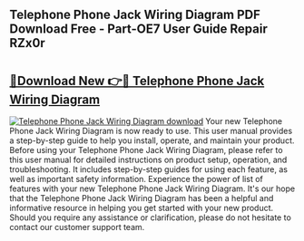 ## Telephone Phone Jack Wiring Diagram PDF Download Free - Part-OE7 User Guide Repair RZx0r

# <h2><a href="http://dfp6b8.blite.top/?on=Telephone+Phone+Jack+Wiring+Diagram">🔗Download New 👉🔴 Telephone Phone Jack Wiring Diagram</a></h2>

[![Telephone Phone Jack Wiring Diagram download](https://i.imgur.com/lujVjoI.png)](http://dfp6b8.blite.top/?on=Telephone+Phone+Jack+Wiring+Diagram)
Your new Telephone Phone Jack Wiring Diagram is now ready to use. This user manual provides a step-by-step guide to help you install, operate, and maintain your product. Before using your Telephone Phone Jack Wiring Diagram, please refer to this user manual for detailed instructions on product setup, operation, and troubleshooting. It includes step-by-step guides for using each feature, as well as important safety information. Experience the power of list of features with your new Telephone Phone Jack Wiring Diagram. It's our hope that the Telephone Phone Jack Wiring Diagram has been a helpful and informative resource in helping you get started with your new product. Should you require any assistance or clarification, please do not hesitate to contact our customer support team.
